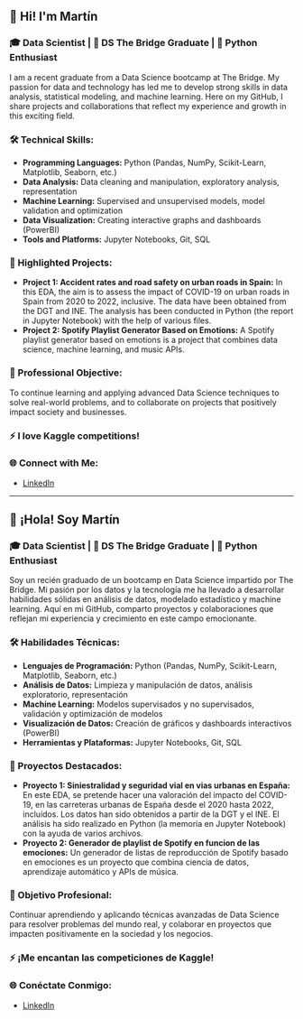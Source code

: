 ## 👋 Hi! I'm Martín

### 🎓 Data Scientist | 🚀 DS The Bridge Graduate | 🐍 Python Enthusiast

I am a recent graduate from a Data Science bootcamp at The Bridge. My passion for data and technology has led me to develop strong skills in data analysis, statistical modeling, and machine learning. Here on my GitHub, I share projects and collaborations that reflect my experience and growth in this exciting field.

### 🛠️ Technical Skills:
- **Programming Languages:** Python (Pandas, NumPy, Scikit-Learn, Matplotlib, Seaborn, etc.)
- **Data Analysis:** Data cleaning and manipulation, exploratory analysis, representation
- **Machine Learning:** Supervised and unsupervised models, model validation and optimization
- **Data Visualization:** Creating interactive graphs and dashboards (PowerBI)
- **Tools and Platforms:** Jupyter Notebooks, Git, SQL

### 📁 Highlighted Projects:
- **Project 1: Accident rates and road safety on urban roads in Spain:** In this EDA, the aim is to assess the impact of COVID-19 on urban roads in Spain from 2020 to 2022, inclusive. The data have been obtained from the DGT and INE. The analysis has been conducted in Python (the report in Jupyter Notebook) with the help of various files.
- **Project 2: Spotify Playlist Generator Based on Emotions:** A Spotify playlist generator based on emotions is a project that combines data science, machine learning, and music APIs.


### 🎯 Professional Objective:
To continue learning and applying advanced Data Science techniques to solve real-world problems, and to collaborate on projects that positively impact society and businesses.

### ⚡ I love Kaggle competitions!

### 🌐 Connect with Me:
- [LinkedIn](https://www.linkedin.com/in/martinamezsegovia/)

---

## 👋 ¡Hola! Soy Martín

### 🎓 Data Scientist | 🚀 DS The Bridge Graduate | 🐍 Python Enthusiast

Soy un recién graduado de un bootcamp en Data Science impartido por The Bridge. Mi pasión por los datos y la tecnología me ha llevado a desarrollar habilidades sólidas en análisis de datos, modelado estadístico y machine learning. Aquí en mi GitHub, comparto proyectos y colaboraciones que reflejan mi experiencia y crecimiento en este campo emocionante.

### 🛠️ Habilidades Técnicas:
- **Lenguajes de Programación:** Python (Pandas, NumPy, Scikit-Learn, Matplotlib, Seaborn, etc.)
- **Análisis de Datos:** Limpieza y manipulación de datos, análisis exploratorio, representación
- **Machine Learning:** Modelos supervisados y no supervisados, validación y optimización de modelos
- **Visualización de Datos:** Creación de gráficos y dashboards interactivos (PowerBI)
- **Herramientas y Plataformas:** Jupyter Notebooks, Git, SQL

### 📁 Proyectos Destacados:
- **Proyecto 1: Siniestralidad y seguridad vial en vias urbanas en España:** En este EDA, se pretende hacer una valoración del impacto del COVID-19, en las carreteras urbanas de España desde el 2020 hasta 2022, incluídos. Los datos han sido obtenidos a partir de la DGT y el INE. El análisis ha sido realizado en Python (la memoria en Jupyter Notebook) con la ayuda de varios archivos.
- **Proyecto 2: Generador de playlist de Spotify en funcion de las emociones:** Un generador de listas de reproducción de Spotify basado en emociones es un proyecto que combina ciencia de datos, aprendizaje automático y APIs de música.


### 🎯 Objetivo Profesional:
Continuar aprendiendo y aplicando técnicas avanzadas de Data Science para resolver problemas del mundo real, y colaborar en proyectos que impacten positivamente en la sociedad y los negocios.

### ⚡ ¡Me encantan las competiciones de Kaggle!

### 🌐 Conéctate Conmigo:
- [LinkedIn](https://www.linkedin.com/in/martinamezsegovia/)
